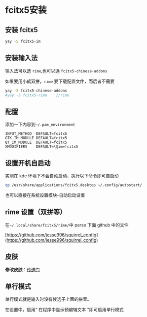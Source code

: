 # fcitx5安装


## 安装 fcitx5

```bash
yay -S fcitx5-im
```

## 安装输入法

输入法可以选 `rime`,也可以选 `fcitx5-chinese-addons`

如果要用小鹤双拼，`rime` 要下载配置文件，而后者不需要

```bash
yay -S fcitx5-chinese-addons
#yay -S fcitx5-rime    //rime
```

## 配置

添加一下内容到`~/.pam_environment`

```
INPUT_METHOD  DEFAULT=fcitx5
GTK_IM_MODULE DEFAULT=fcitx5
QT_IM_MODULE  DEFAULT=fcitx5
XMODIFIERS    DEFAULT=\@im=fcitx5
```

## 设置开机自启动

实测在 kde 环境下不会自动启动，执行以下命令即可自启动

```bash
cp /usr/share/applications/fcitx5.desktop ~/.config/autostart/
```

也可以直接在系统设置模块-自动启动设置

## rime 设置（双拼等）

在`~/.local/share/fcitx5/rime/`中 parse 下面 github 中的文件

[https://github.com/jesse996/squirrel_config](https://github.com/jesse996/squirrel_config)

## 皮肤

**修改皮肤**：[传送门](https://github.com/iovxw/fcitx5-simple-theme)

## 单行模式

单行模式就是输入时没有候选子上面的拼音。

在设置中，启用“ 在程序中显示预编辑文本 ”即可启用单行模式

